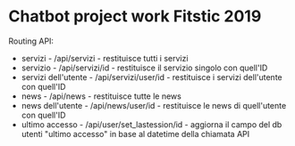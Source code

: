 # Chatbot project work Fitstic 2019

Routing API: 
- servizi - /api/servizi - restituisce tutti i servizi 
- servizio - /api/servizi/id - restituisce il servizio singolo con quell'ID
- servizi dell'utente - /api/servizi/user/id - restituisce i servizi dell'utente con quell'ID
- news - /api/news - restituisce tutte le news
- news dell'utente - /api/news/user/id - restituisce le news di quell'utente con quell'ID
- ultimo accesso - /api/user/set_lastession/id - aggiorna il campo del db utenti "ultimo accesso" in base al datetime della chiamata API 
